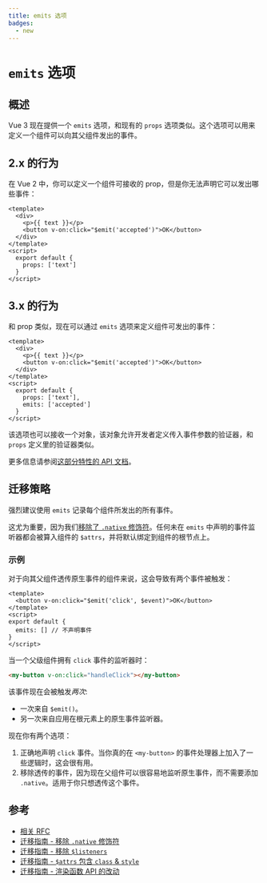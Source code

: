```yaml
---
title: emits 选项
badges:
  - new
---
```


# `emits` 选项 <MigrationBadges :badges="$frontmatter.badges" />

## 概述

Vue 3 现在提供一个 `emits` 选项，和现有的 `props` 选项类似。这个选项可以用来定义一个组件可以向其父组件发出的事件。

## 2.x 的行为

在 Vue 2 中，你可以定义一个组件可接收的 prop，但是你无法声明它可以发出哪些事件：

```vue
<template>
  <div>
    <p>{{ text }}</p>
    <button v-on:click="$emit('accepted')">OK</button>
  </div>
</template>
<script>
  export default {
    props: ['text']
  }
</script>
```

## 3.x 的行为

和 prop 类似，现在可以通过 `emits` 选项来定义组件可发出的事件：

```vue
<template>
  <div>
    <p>{{ text }}</p>
    <button v-on:click="$emit('accepted')">OK</button>
  </div>
</template>
<script>
  export default {
    props: ['text'],
    emits: ['accepted']
  }
</script>
```

该选项也可以接收一个对象，该对象允许开发者定义传入事件参数的验证器，和 `props` 定义里的验证器类似。

更多信息请参阅[这部分特性的 API 文档](../../api/options-data.md#emits)。

## 迁移策略

强烈建议使用 `emits` 记录每个组件所发出的所有事件。

这尤为重要，因为我们[移除了 `.native` 修饰符](./v-on-native-modifier-removed.md)。任何未在 `emits` 中声明的事件监听器都会被算入组件的 `$attrs`，并将默认绑定到组件的根节点上。

### 示例

对于向其父组件透传原生事件的组件来说，这会导致有两个事件被触发：

```vue
<template>
  <button v-on:click="$emit('click', $event)">OK</button>
</template>
<script>
export default {
  emits: [] // 不声明事件
}
</script>
```

当一个父级组件拥有 `click` 事件的监听器时：

```html
<my-button v-on:click="handleClick"></my-button>
```

该事件现在会被触发*两次*:

- 一次来自 `$emit()`。
- 另一次来自应用在根元素上的原生事件监听器。

现在你有两个选项：

1. 正确地声明 `click` 事件。当你真的在 `<my-button>` 的事件处理器上加入了一些逻辑时，这会很有用。
2. 移除透传的事件，因为现在父组件可以很容易地监听原生事件，而不需要添加 `.native`。适用于你只想透传这个事件。

## 参考

- [相关 RFC](https://github.com/vuejs/rfcs/blob/master/active-rfcs/0030-emits-option.md)
- [迁移指南 - 移除 `.native` 修饰符](./v-on-native-modifier-removed.md)
- [迁移指南 - 移除 `$listeners`](./listeners-removed.md)
- [迁移指南 - `$attrs` 包含 `class` & `style`](./attrs-includes-class-style.md)
- [迁移指南 - 渲染函数 API 的改动](./render-function-api.md)
